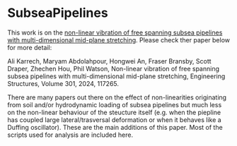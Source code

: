 # SubseaPipelines
This work is on the [non-linear vibration of free spanning subsea pipelines with multi-dimensional mid-plane stretching](https://www.sciencedirect.com/science/article/pii/S0141029623016802). Please check ther paper below for more detail:

Ali Karrech, Maryam Abdolahpour, Hongwei An, Fraser Bransby, Scott Draper, Zhechen Hou, Phil Watson,
Non-linear vibration of free spanning subsea pipelines with multi-dimensional mid-plane stretching,
Engineering Structures, Volume 301, 2024, 117265. 

There are many papers out there on the effect of non-linearities originating from soil and/or hydrodynamic loading of subsea pipelines but much less on the non-linear behaviour of the steucture itself (e.g. when the piepline has coupled large lateral/trasversal deformation or when it behaves like a Duffing oscillator). These are the main additions of this paper. Most of the scripts used for analysis are included here. 
